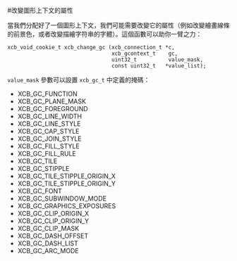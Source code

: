 #改變圖形上下文的屬性

當我們分配好了一個圖形上下文，我們可能需要改變它的屬性（例如改變繪畫線條的前景色，或者改變描繪字符串的字體）。這個函數可以助你一臂之力：

    xcb_void_cookie_t xcb_change_gc (xcb_connection_t *c, 
                                     xcb_gcontext_t    gc,
                                     uint32_t          value_mask,
                                     const uint32_t   *value_list);

`value_mask` 參數可以設置 `xcb_gc_t` 中定義的掩碼：

- XCB_GC_FUNCTION
- XCB_GC_PLANE_MASK
- XCB_GC_FOREGROUND
- XCB_GC_LINE_WIDTH
- XCB_GC_LINE_STYLE
- XCB_GC_CAP_STYLE
- XCB_GC_JOIN_STYLE
- XCB_GC_FILL_STYLE
- XCB_GC_FILL_RULE
- XCB_GC_TILE
- XCB_GC_STIPPLE
- XCB_GC_TILE_STIPPLE_ORIGIN_X
- XCB_GC_TILE_STIPPLE_ORIGIN_Y
- XCB_GC_FONT
- XCB_GC_SUBWINDOW_MODE
- XCB_GC_GRAPHICS_EXPOSURES
- XCB_GC_CLIP_ORIGIN_X
- XCB_GC_CLIP_ORIGIN_Y
- XCB_GC_CLIP_MASK
- XCB_GC_DASH_OFFSET
- XCB_GC_DASH_LIST
- XCB_GC_ARC_MODE

